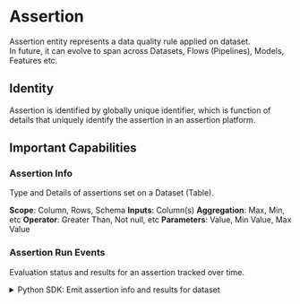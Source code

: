 # Assertion

Assertion entity represents a data quality rule applied on dataset.  
In future, it can evolve to span across Datasets, Flows (Pipelines), Models, Features etc.

## Identity

Assertion is identified by globally unique identifier, which is function of details that uniquely identify the assertion in an assertion platform.

## Important Capabilities

### Assertion Info

Type and Details of assertions set on a Dataset (Table). 

**Scope**: Column, Rows, Schema 
**Inputs**: Column(s) 
**Aggregation**: Max, Min, etc 
**Operator**: Greater Than, Not null, etc 
**Parameters**: Value, Min Value, Max Value 

### Assertion Run Events 

Evaluation status and results for an assertion tracked over time.

<details>
<summary>Python SDK: Emit assertion info and results for dataset </summary>

```python
# inlined from examples/library/data_quality_mcpw_rest.py
{{ inline examples/library/data_quality_mcpw_rest.py }}
```
</details>




